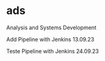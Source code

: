 # ads
Analysis and Systems Development 

Add Pipeline with Jenkins 13.09.23

Teste Pipeline with Jenkins 24.09.23
